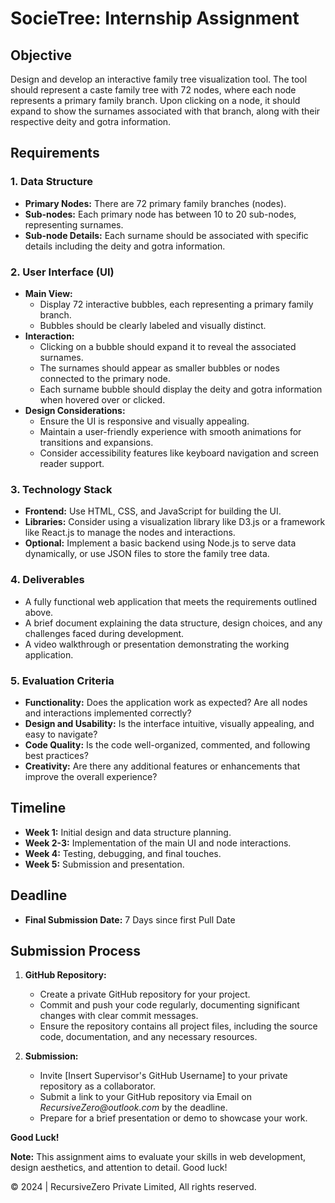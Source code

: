 # SocieTree: Internship Assignment

## Objective

Design and develop an interactive family tree visualization tool. The tool should represent a caste family tree with 72 nodes, where each node represents a primary family branch. Upon clicking on a node, it should expand to show the surnames associated with that branch, along with their respective deity and gotra information.

## Requirements

### 1. Data Structure

- **Primary Nodes:** There are 72 primary family branches (nodes).
- **Sub-nodes:** Each primary node has between 10 to 20 sub-nodes, representing surnames.
- **Sub-node Details:** Each surname should be associated with specific details including the deity and gotra information.

### 2. User Interface (UI)

- **Main View:**
  - Display 72 interactive bubbles, each representing a primary family branch.
  - Bubbles should be clearly labeled and visually distinct.
- **Interaction:**
  - Clicking on a bubble should expand it to reveal the associated surnames.
  - The surnames should appear as smaller bubbles or nodes connected to the primary node.
  - Each surname bubble should display the deity and gotra information when hovered over or clicked.
- **Design Considerations:**
  - Ensure the UI is responsive and visually appealing.
  - Maintain a user-friendly experience with smooth animations for transitions and expansions.
  - Consider accessibility features like keyboard navigation and screen reader support.

### 3. Technology Stack

- **Frontend:** Use HTML, CSS, and JavaScript for building the UI.
- **Libraries:** Consider using a visualization library like D3.js or a framework like React.js to manage the nodes and interactions.
- **Optional:** Implement a basic backend using Node.js to serve data dynamically, or use JSON files to store the family tree data.

### 4. Deliverables

- A fully functional web application that meets the requirements outlined above.
- A brief document explaining the data structure, design choices, and any challenges faced during development.
- A video walkthrough or presentation demonstrating the working application.

### 5. Evaluation Criteria

- **Functionality:** Does the application work as expected? Are all nodes and interactions implemented correctly?
- **Design and Usability:** Is the interface intuitive, visually appealing, and easy to navigate?
- **Code Quality:** Is the code well-organized, commented, and following best practices?
- **Creativity:** Are there any additional features or enhancements that improve the overall experience?

## Timeline

- **Week 1:** Initial design and data structure planning.
- **Week 2-3:** Implementation of the main UI and node interactions.
- **Week 4:** Testing, debugging, and final touches.
- **Week 5:** Submission and presentation.

## Deadline

- **Final Submission Date:** 7 Days since first Pull Date

## Submission Process

1. **GitHub Repository:**
   - Create a private GitHub repository for your project.
   - Commit and push your code regularly, documenting significant changes with clear commit messages.
   - Ensure the repository contains all project files, including the source code, documentation, and any necessary resources.

2. **Submission:**
   - Invite [Insert Supervisor's GitHub Username] to your private repository as a collaborator.
   - Submit a link to your GitHub repository via Email on _RecursiveZero@outlook.com_ by the deadline.
   - Prepare for a brief presentation or demo to showcase your work.

**Good Luck!**

**Note:** This assignment aims to evaluate your skills in web development, design aesthetics, and attention to detail. Good luck!

&copy; 2024 | RecursiveZero Private Limited, All rights reserved.
